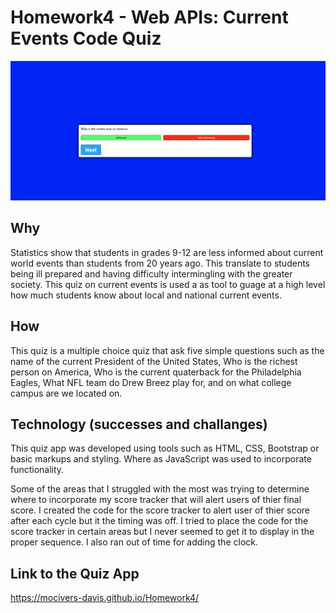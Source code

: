 # Homework4 - Web APIs: Current Events Code Quiz

![Quz App](/Homework4.png)

## Why
Statistics show that students in grades 9-12 are less informed about current world events than students from 20 years ago. This translate to students being ill prepared and having difficulty intermingling with the greater society.  This quiz on current events is used a as tool to guage at a high level how much students know about local and national current events.

## How
This quiz is a multiple choice quiz that ask five simple questions such as the name of the current President of the United States, Who is the richest person on America, Who is the current quaterback for the Philadelphia Eagles, What NFL team do Drew Breez play for, and on what college campus are we located on.

## Technology (successes and challanges) 
This quiz app was developed using tools such as HTML, CSS, Bootstrap  or basic markups and styling.  Where as JavaScript was used to incorporate functionality.

Some of the areas that I struggled with the most was trying to determine where to incorporate my score tracker that will alert users of thier final score.  I created the code for the score tracker to alert user of thier score after each cycle but it the timing was off.  I tried to place the code for the score tracker  in certain areas but I never seemed to get it to display in the proper sequence.  I also ran out of time for adding the clock.

## Link to the Quiz App
https://mocivers-davis.github.io/Homework4/

